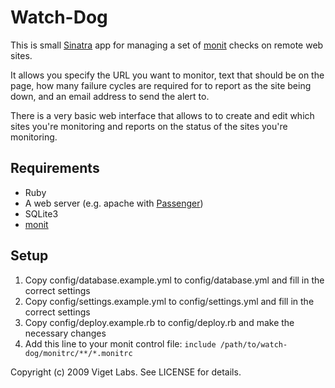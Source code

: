 # Watch-Dog

This is small [Sinatra](http://www.sinatrarb.com/) app for managing a set
of [monit](http://mmonit.com/) checks on remote web sites.

It allows you specify the URL you want to monitor, text that should be on the page,
how many failure cycles are required for to report as the site being down, and an email
address to send the alert to.

There is a very basic web interface that allows to to create and edit which sites you're
monitoring and reports on the status of the sites you're monitoring.

## Requirements

* Ruby
* A web server (e.g. apache with [Passenger](http://www.modrails.com/))
* SQLite3
* [monit](http://mmonit.com/)

## Setup

1. Copy config/database.example.yml to config/database.yml and fill in the correct settings
2. Copy config/settings.example.yml to config/settings.yml and fill in the correct settings
3. Copy config/deploy.example.rb to config/deploy.rb and make the necessary changes
4. Add this line to your monit control file:
    `include /path/to/watch-dog/monitrc/**/*.monitrc`


Copyright (c) 2009 Viget Labs. See LICENSE for details.
